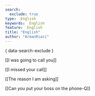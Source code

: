 ```yaml
---
search:
  exclude: true
type:  English
keywords:  English
feature:  English
title: "English"
author: "ArmanRiazi"
---
```

{ data-search-exclude }

[[I was going to call you]]

 [[I missed your call]]
 

 [[The reason I am asking]]

 [[Can you put your boss on the phone-Q]]